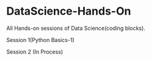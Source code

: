 # DataScience-Hands-On
All Hands-on sessions of Data Science(coding blocks).


Session 1(Python Basics-1)

Session 2 (In Process)
